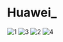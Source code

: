# Huawei_
![1](https://user-images.githubusercontent.com/87908817/149634643-27446b68-c851-4b81-b6c9-0c82bf08b33f.png)
![3](https://user-images.githubusercontent.com/87908817/149634645-36d2c5ed-85de-4390-b437-006382ec129b.png)
![2](https://user-images.githubusercontent.com/87908817/149634648-92703ef0-3153-414d-98bc-e792ab15d513.png)
![4](https://user-images.githubusercontent.com/87908817/149634650-72c493fd-ca8e-48b0-93cd-3c1776ab6d15.png)

